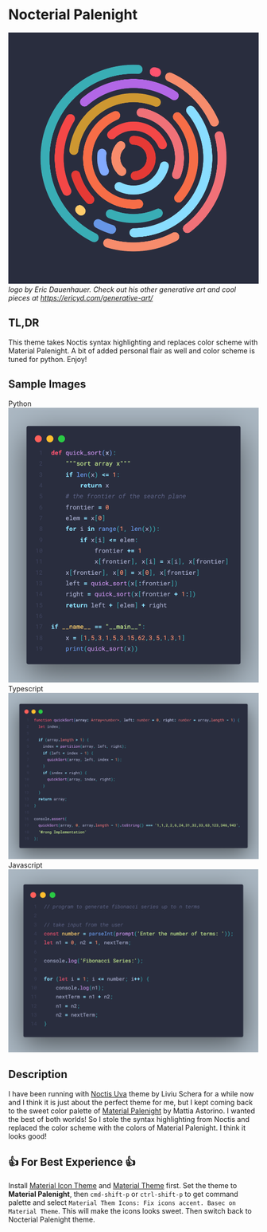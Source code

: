 # Nocterial Palenight
![banner](images/banner.png)
*logo by Eric Dauenhauer. Check out his other generative art and cool pieces at https://ericyd.com/generative-art/*
## TL,DR
This theme takes Noctis syntax highlighting and replaces color scheme with Material Palenight. A bit of added personal flair as well and color scheme is tuned for python. Enjoy!

## Sample Images
Python
![Python](images/python_sample.png)
Typescript
![Typescript](images/ts_sample.png)
Javascript
![Javascript](images/js_sample.png)

## Description
I have been running with [Noctis Uva](https://github.com/liviuschera/noctis#noctis-uva) theme by Liviu Schera for a while now and I think it is just about the perfect theme for me, but I kept coming back to the sweet color palette of [Material Palenight](https://github.com/material-theme/vsc-material-theme) by Mattia Astorino. I wanted the best of both worlds! So I stole the syntax highlighting from Noctis and replaced the color scheme with the colors of Material Palenight. I think it looks good!

## 👍 For Best Experience 👍
Install [Material Icon Theme](https://github.com/material-theme/vsc-material-theme-icons) and [Material Theme](https://github.com/material-theme/vsc-material-theme) first. Set the theme to **Material Palenight**, then `cmd-shift-p` or `ctrl-shift-p` to get command palette and select `Material Them Icons: Fix icons accent. Basec on Material Theme`. This will make the icons looks sweet. Then switch back to Nocterial Palenight theme.
